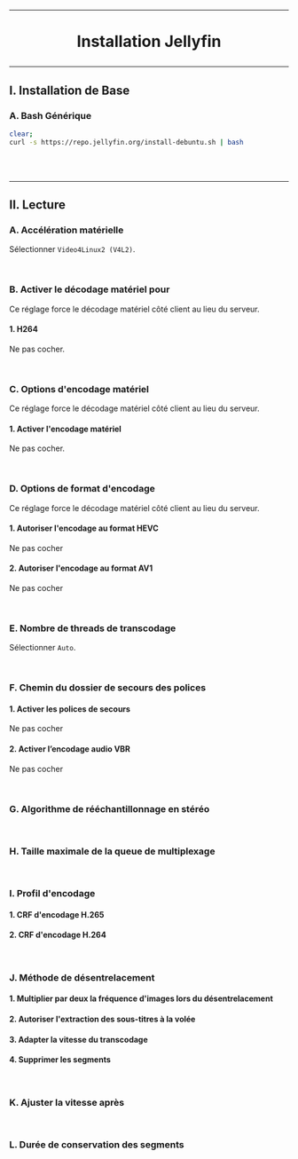 ---------------------------------------------------------------------------------------------------------------------------------------------------------------------------------------------
# <p align='center'> Installation Jellyfin </p>
---------------------------------------------------------------------------------------------------------------------------------------------------------------------------------------------
## I. Installation de Base
### A. Bash Générique
```bash
clear;
curl -s https://repo.jellyfin.org/install-debuntu.sh | bash
```

<br />
<br />

---------------------------------------------------------------------------------------------------------------------------------------------------------------------------------------------
## II. Lecture
### A. Accélération matérielle
Sélectionner `Video4Linux2 (V4L2)`.

<br />

### B. Activer le décodage matériel pour
Ce réglage force le décodage matériel côté client au lieu du serveur.
#### 1. H264
Ne pas cocher.

<br />

### C. Options d'encodage matériel
Ce réglage force le décodage matériel côté client au lieu du serveur.
#### 1. Activer l'encodage matériel
Ne pas cocher.

<br />

### D. Options de format d'encodage
Ce réglage force le décodage matériel côté client au lieu du serveur.
#### 1. Autoriser l'encodage au format HEVC
Ne pas cocher
#### 2. Autoriser l'encodage au format AV1
Ne pas cocher

<br />

### E. Nombre de threads de transcodage
Sélectionner `Auto`.

<br />

### F. Chemin du dossier de secours des polices
#### 1. Activer les polices de secours
Ne pas cocher
#### 2. Activer l’encodage audio VBR
Ne pas cocher

<br />

### G. Algorithme de rééchantillonnage en stéréo

<br />

### H. Taille maximale de la queue de multiplexage

<br />

### I. Profil d'encodage
#### 1. CRF d'encodage H.265
#### 2. CRF d'encodage H.264

<br />

### J. Méthode de désentrelacement
#### 1. Multiplier par deux la fréquence d'images lors du désentrelacement
#### 2. Autoriser l'extraction des sous-titres à la volée 
#### 3. Adapter la vitesse du transcodage
#### 4. Supprimer les segments

<br />

### K. Ajuster la vitesse après

<br />

### L. Durée de conservation des segments

<br />
